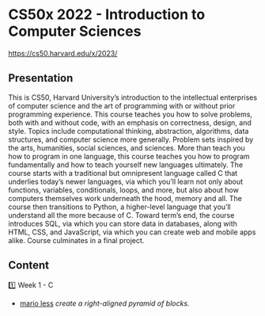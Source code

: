 # CS50x 2022 - Introduction to Computer Sciences

https://cs50.harvard.edu/x/2023/

## Presentation

This is CS50, Harvard University’s introduction to the intellectual enterprises of computer science and the art of programming with or without prior programming experience. This course teaches you how to solve problems, both with and without code, with an emphasis on correctness, design, and style. Topics include computational thinking, abstraction, algorithms, data structures, and computer science more generally. Problem sets inspired by the arts, humanities, social sciences, and sciences. More than teach you how to program in one language, this course teaches you how to program fundamentally and how to teach yourself new languages ultimately. The course starts with a traditional but omnipresent language called C that underlies today’s newer languages, via which you’ll learn not only about functions, variables, conditionals, loops, and more, but also about how computers themselves work underneath the hood, memory and all. The course then transitions to Python, a higher-level language that you’ll understand all the more because of C. Toward term’s end, the course introduces SQL, via which you can store data in databases, along with HTML, CSS, and JavaScript, via which you can create web and mobile apps alike. Course culminates in a final project.

## Content

:one: Week 1 - C
- [mario less]([https://github.com/odakris/CS50x_2022_Harvard/blob/main/Week%201%20-%20C%20/hello%20/hello.c](https://github.com/odakris/CS50x_2022_Harvard/blob/main/Week%201%20-%20C%20/mario-less/mario-less.c)https://github.com/odakris/CS50x_2022_Harvard/blob/main/Week%201%20-%20C%20/mario-less/mario-less.c) _create a right-aligned pyramid of blocks._
